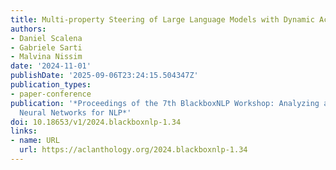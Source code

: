 ```yaml
---
title: Multi-property Steering of Large Language Models with Dynamic Activation Composition
authors:
- Daniel Scalena
- Gabriele Sarti
- Malvina Nissim
date: '2024-11-01'
publishDate: '2025-09-06T23:24:15.504347Z'
publication_types:
- paper-conference
publication: '*Proceedings of the 7th BlackboxNLP Workshop: Analyzing and Interpreting
  Neural Networks for NLP*'
doi: 10.18653/v1/2024.blackboxnlp-1.34
links:
- name: URL
  url: https://aclanthology.org/2024.blackboxnlp-1.34
---
```

